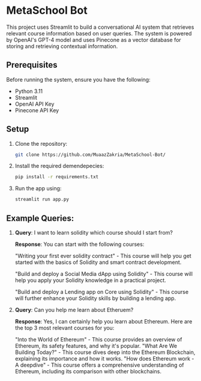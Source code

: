 # MetaSchool Bot

This project uses Streamlit to build a conversational AI system that retrieves relevant course information based on user queries. The system is powered by OpenAI's GPT-4 model and uses Pinecone as a vector database for storing and retrieving contextual information.

## Prerequisites

Before running the system, ensure you have the following:
- Python 3.11
- Streamlit
- OpenAI API Key
- Pinecone API Key

## Setup

1. Clone the repository:
   ```bash
   git clone https://github.com/MuaazZakria/MetaSchool-Bot/
2. Install the required demendepecies:
   ```bash
   pip install -r requirements.txt
4. Run the app using:
   ```bash
   streamlit run app.py

## Example Queries:

1. **Query**: I want to learn solidity which course should I start from?
   
   **Response**: You can start with the following courses:

   "Writing your first ever solidity contract" - This course will help you get started with the basics of Solidity and smart contract development.

   "Build and deploy a Social Media dApp using Solidity" - This course will help you apply your Solidity knowledge in a practical project.

   "Build and deploy a Lending app on Core using Solidity" - This course will further enhance your Solidity skills by building a lending app.

3. **Query**: Can you help me learn about Etheruem?
   
   **Response**: Yes, I can certainly help you learn about Ethereum. Here are the top 3 most relevant courses for you:

   "Into the World of Ethereum" - This course provides an overview of Ethereum, its safety features, and why it's popular.
   "What Are We Building Today?" - This course dives deep into the Ethereum Blockchain, explaining its importance and how it works.
   "How does Ethereum work - A deepdive" - This course offers a comprehensive understanding of Ethereum, including its comparison with other blockchains.
